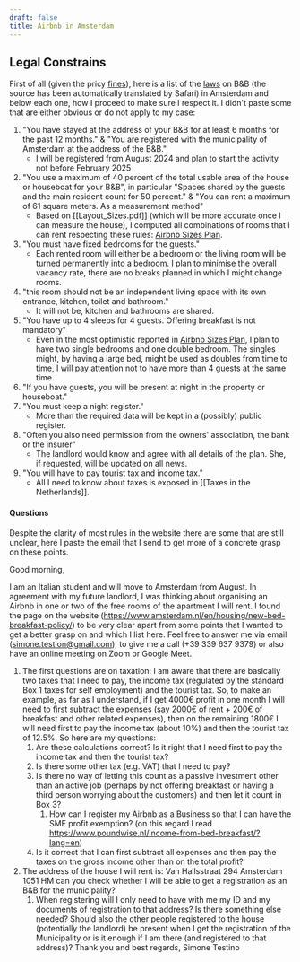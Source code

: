 ```yaml
---
draft: false
title: Airbnb in Amsterdam
---
```

## Legal Constrains
First of all (given the pricy [fines](https://www.amsterdam.nl/wonen-leefomgeving/wonen/boetes-overtredingen-vakantieverhuur-bed/)), here is a list of the [laws](https://www.amsterdam.nl/wonen-leefomgeving/wonen/bedandbreakfast/regels/) on B&B (the source has been automatically translated by Safari) in Amsterdam and below each one, how I proceed to make sure I respect it. I didn't paste some that are either obvious or do not apply to my case:
1. "You have stayed at the address of your B&B for at least 6 months for the past 12 months." & "You are registered with the municipality of Amsterdam at the address of the B&B."
	- I will be registered from August 2024 and plan to start the activity not before February 2025
2. "You use a maximum of 40 percent of the total usable area of the house or houseboat for your B&B", in particular "Spaces shared by the guests and the main resident count for 50 percent." & "You can rent a maximum of 61 square meters. As a measurement method"
	- Based on [[Layout_Sizes.pdf]] (which will be more accurate once I can measure the house), I computed all combinations of rooms that I can rent respecting these rules: [Airbnb Sizes Plan](https://docs.google.com/spreadsheets/d/10w2act__-_cBkqODUviCBpnBRVLdLBSTUeqhRxY__0Y/edit).
3. "You must have fixed bedrooms for the guests."
	- Each rented room will either be a bedroom or the living room will be turned permanently into a bedroom. I plan to minimise the overall vacancy rate, there are no breaks planned in which I might change rooms.
4. "this room should not be an independent living space with its own entrance, kitchen, toilet and bathroom."
	- It will not be, kitchen and bathrooms are shared.
5. "You have up to 4 sleeps for 4 guests. Offering breakfast is not mandatory"
	- Even in the most optimistic reported in [Airbnb Sizes Plan](https://docs.google.com/spreadsheets/d/10w2act__-_cBkqODUviCBpnBRVLdLBSTUeqhRxY__0Y/edit), I plan to have two single bedrooms and one double bedroom. The singles might, by having a large bed, might be used as doubles from time to time, I will pay attention not to have more than 4 guests at the same time.
6. "If you have guests, you will be present at night in the property or houseboat."
7. "You must keep a night register."
	- More than the required data will be kept in a (possibly) public register.
8. "Often you also need permission from the owners' association, the bank or the insurer"
	- The landlord would know and agree with all details of the plan. She, if requested, will be updated on all news.
9. "You will have to pay tourist tax and income tax."
	- All I need to know about taxes is exposed in [[Taxes in the Netherlands]].
#### Questions
Despite the clarity of most rules in the website there are some that are still unclear, here I paste the email that I send to get more of a concrete grasp on these points.

Good morning,

I am an Italian student and will move to Amsterdam from August. In agreement with my future landlord, I was thinking about organising an Airbnb in one or two of the free rooms of the apartment I will rent. I found the page on the website (https://www.amsterdam.nl/en/housing/new-bed-breakfast-policy/) to be very clear apart from some points that I wanted to get a better grasp on and which I list here. Feel free to answer me via email (simone.testion@gmail.com), to give me a call (+39 339 637 9379) or also have an online meeting on Zoom or Google Meet.

1. The first questions are on taxation: I am aware that there are basically two taxes that I need to pay, the income tax (regulated by the standard Box 1 taxes for self employment) and the tourist tax. So, to make an example, as far as I understand, if I get 4000€ profit in one month I will need to first subtract the expenses (say 2000€ of rent + 200€ of breakfast and other related expenses), then on the remaining 1800€ I will need first to pay the income tax (about 10%) and then the tourist tax of 12.5%. So here are my questions:
	1. Are these calculations correct? Is it right that I need first to pay the income tax and then the tourist tax?
	2. Is there some other tax (e.g. VAT) that I need to pay?
	3. Is there no way of letting this count as a passive investment other than an active job (perhaps by not offering breakfast or having a third person worrying about the customers) and then let it count in Box 3?
		1. How can I register my Airbnb as a Business so that I can have the SME profit exemption? (on this regard I read https://www.poundwise.nl/income-from-bed-breakfast/?lang=en)
	4. Is it correct that I can first subtract all expenses and then pay the taxes on the gross income other than on the total profit?
2. The address of the house I will rent is: Van Hallsstraat 294 Amsterdam 1051 HM can you check whether I will be able to get a registration as an B&B for the municipality?
	1. When registering will I only need to have with me my ID and my documents of registration to that address? Is there something else needed? Should also the other people registered to the house (potentially the landlord) be present when I get the registration of the Municipality or is it enough if I am there (and registered to that address)?
Thank you and best regards,
Simone Testino